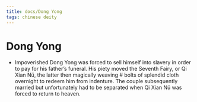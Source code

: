 ```yaml
---
title: docs/Dong Yong
tags: chinese deity
---
```


# Dong Yong 
- Impoverished Dong Yong was forced to sell himself into slavery in order to pay for his father’s funeral. His piety moved the Seventh Fairy, or Qi Xian Nü, the latter then magically weaving # bolts of splendid cloth overnight to redeem him from indenture. The couple subsequently married but unfortunately had to be separated when Qi Xian Nü was forced to return to heaven.